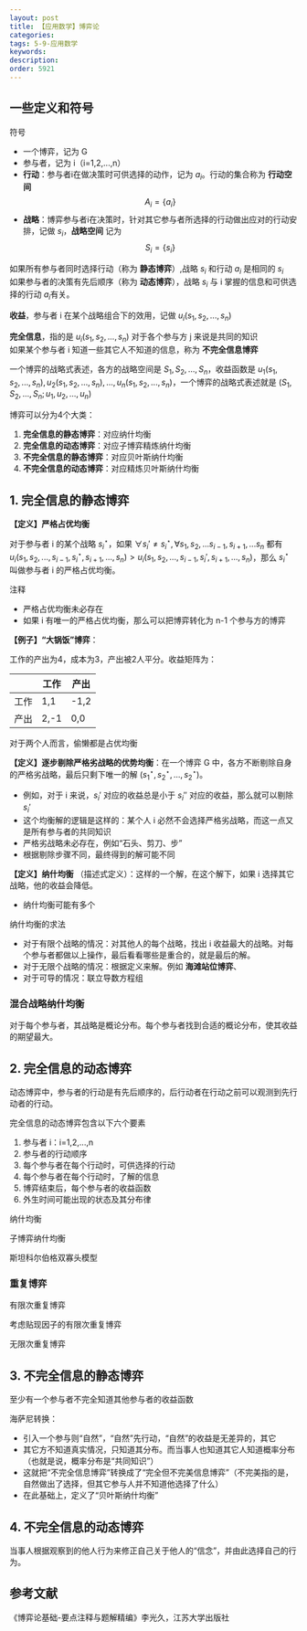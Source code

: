 ```yaml
---
layout: post
title: 【应用数学】博弈论
categories:
tags: 5-9-应用数学
keywords:
description:
order: 5921
---
```


## 一些定义和符号

符号
- 一个博弈，记为 G
- 参与者，记为 i（i=1,2,...,n）
- **行动**：参与者i在做决策时可供选择的动作，记为 $a_i$。行动的集合称为 **行动空间** $$A_i = \{ a_i\}$$
- **战略**：博弈参与者i在决策时，针对其它参与者所选择的行动做出应对的行动安排，记做 $s_i$，**战略空间** 记为 $$S_i=\{s_i\}$$

如果所有参与者同时选择行动（称为 **静态博弈**）,战略 $s_i$ 和行动 $a_i$ 是相同的 $s_i$  
如果参与者的决策有先后顺序（称为 **动态博弈**），战略 $s_i$ 与 i 掌握的信息和可供选择的行动 $a_i$有关。  


**收益**，参与者 i 在某个战略组合下的效用，记做 $u_i(s_1, s_2, ..., s_n)$  


**完全信息**，指的是 $u_i(s_1, s_2, ..., s_n)$ 对于各个参与方 j 来说是共同的知识  
如果某个参与者 i 知道一些其它人不知道的信息，称为 **不完全信息博弈**


一个博弈的战略式表述，各方的战略空间是 $S_1, S_2,..., S_n$，收益函数是 $u_1(s_1, s_2, ... , s_n), u_2(s_1, s_2, ... , s_n),..., u_n(s_1, s_2, ... , s_n)$，一个博弈的战略式表述就是 $(S_1,S_2,...,S_n; u_1,u_2,...,u_n)$



博弈可以分为4个大类：
1. **完全信息的静态博弈**：对应纳什均衡
2. **完全信息的动态博弈**：对应子博弈精炼纳什均衡
3. **不完全信息的静态博弈**：对应贝叶斯纳什均衡
4. **不完全信息的动态博弈**：对应精炼贝叶斯纳什均衡





## 1. 完全信息的静态博弈

**【定义】严格占优均衡**  

对于参与者 i 的某个战略 $s_i^\star$，如果 $\forall s_i' \not = s_i^\star, \forall s_1,s_2,...s_{i-1}, s_{i+1},...s_n$ 都有 $u_i(s_1,s_2,...,s_{i-1},s_i^\star,s_{i+1}, ..., s_n) \gt u_i(s_1,s_2,...,s_{i-1},s_i',s_{i+1}, ..., s_n)$，那么 $s_{i}^\star$ 叫做参与者 i 的严格占优均衡。


注释
- 严格占优均衡未必存在
- 如果 i 有唯一的严格占优均衡，那么可以把博弈转化为 n-1 个参与方的博弈


**【例子】“大锅饭”博弈**：

工作的产出为4，成本为3，产出被2人平分。收益矩阵为：


||工作|产出|
|--|--|--|
工作|1,1|-1,2
产出|2,-1|0,0

对于两个人而言，偷懒都是占优均衡


**【定义】逐步剔除严格劣战略的优势均衡**：在一个博弈 G 中，各方不断剔除自身的严格劣战略，最后只剩下唯一的解 $(s_1^\star, s_2^\star, ..., s_2^\star)$。  
- 例如，对于 i 来说，$s_i'$ 对应的收益总是小于 $s_i''$ 对应的收益，那么就可以剔除 $s_i'$
- 这个均衡解的逻辑是这样的：某个人 i 必然不会选择严格劣战略，而这一点又是所有参与者的共同知识
- 严格劣战略未必存在，例如“石头、剪刀、步”
- 根据剔除步骤不同，最终得到的解可能不同

**【定义】纳什均衡** （描述式定义）：这样的一个解，在这个解下，如果 i 选择其它战略，他的收益会降低。
- 纳什均衡可能有多个

纳什均衡的求法
- 对于有限个战略的情况：对其他人的每个战略，找出 i 收益最大的战略。对每个参与者都做以上操作，最后看看哪些是重合的，就是最后的解。
- 对于无限个战略的情况：根据定义来解。例如 **海滩站位博弈**、
- 对于可导的情况：联立导数方程组


### 混合战略纳什均衡

对于每个参与者，其战略是概论分布。每个参与者找到合适的概论分布，使其收益的期望最大。

## 2. 完全信息的动态博弈

动态博弈中，参与者的行动是有先后顺序的，后行动者在行动之前可以观测到先行动者的行动。


完全信息的动态博弈包含以下六个要素
1. 参与者 i：i=1,2,...,n
2. 参与者的行动顺序
3. 每个参与者在每个行动时，可供选择的行动
4. 每个参与者在每个行动时，了解的信息
5. 博弈结束后，每个参与者的收益函数
6. 外生时间可能出现的状态及其分布律


纳什均衡

子博弈纳什均衡

斯坦科尔伯格双寡头模型


### 重复博弈

有限次重复博弈

考虑贴现因子的有限次重复博弈

无限次重复博弈





## 3. 不完全信息的静态博弈


至少有一个参与者不完全知道其他参与者的收益函数

海萨尼转换：
- 引入一个参与则“自然”，“自然”先行动，“自然”的收益是无差异的，其它
- 其它方不知道真实情况，只知道其分布。而当事人也知道其它人知道概率分布（也就是说，概率分布是“共同知识”）
- 这就把“不完全信息博弈”转换成了“完全但不完美信息博弈”（不完美指的是，自然做出了选择，但其它参与人并不知道他选择了什么）
- 在此基础上，定义了“贝叶斯纳什均衡”


## 4. 不完全信息的动态博弈

当事人根据观察到的他人行为来修正自己关于他人的“信念”，并由此选择自己的行为。



## 参考文献

《博弈论基础-要点注释与题解精编》李光久，江苏大学出版社
